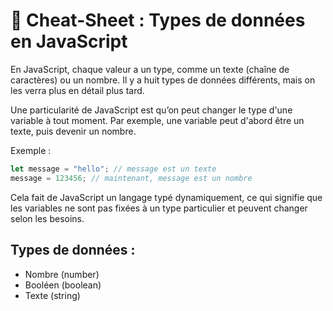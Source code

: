 # 📝 Cheat-Sheet : Types de données en JavaScript

En JavaScript, chaque valeur a un type, comme un texte (chaîne de caractères) ou un nombre. Il y a huit types de données différents, mais on les verra plus en détail plus tard.

Une particularité de JavaScript est qu’on peut changer le type d'une variable à tout moment. Par exemple, une variable peut d'abord être un texte, puis devenir un nombre.

Exemple :

```js
let message = "hello"; // message est un texte
message = 123456; // maintenant, message est un nombre
```

Cela fait de JavaScript un langage typé dynamiquement, ce qui signifie que les variables ne sont pas fixées à un type particulier et peuvent changer selon les besoins.

## Types de données :

- Nombre (number)
- Booléen (boolean)
- Texte (string)
